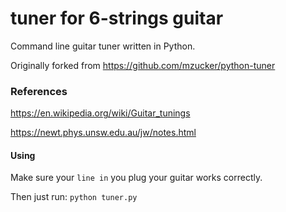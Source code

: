 # tuner for 6-strings guitar
Command line guitar tuner written in Python.

Originally forked from https://github.com/mzucker/python-tuner

### References
https://en.wikipedia.org/wiki/Guitar_tunings

https://newt.phys.unsw.edu.au/jw/notes.html

#### Using
Make sure your `line in` you plug your guitar works correctly.

Then just run:
```python tuner.py```
